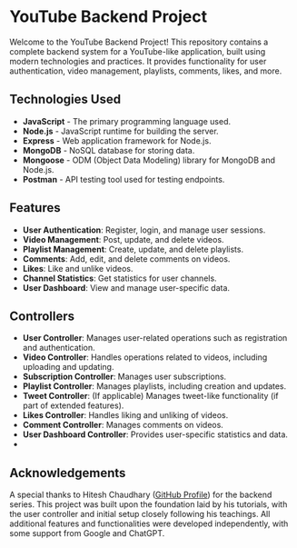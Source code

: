# YouTube Backend Project

Welcome to the YouTube Backend Project! This repository contains a complete backend system for a YouTube-like application, built using modern technologies and practices. It provides functionality for user authentication, video management, playlists, comments, likes, and more.


## Technologies Used

- **JavaScript** - The primary programming language used.
- **Node.js** - JavaScript runtime for building the server.
- **Express** - Web application framework for Node.js.
- **MongoDB** - NoSQL database for storing data.
- **Mongoose** - ODM (Object Data Modeling) library for MongoDB and Node.js.
- **Postman** - API testing tool used for testing endpoints.

## Features

- **User Authentication**: Register, login, and manage user sessions.
- **Video Management**: Post, update, and delete videos.
- **Playlist Management**: Create, update, and delete playlists.
- **Comments**: Add, edit, and delete comments on videos.
- **Likes**: Like and unlike videos.
- **Channel Statistics**: Get statistics for user channels.
- **User Dashboard**: View and manage user-specific data.

## Controllers

- **User Controller**: Manages user-related operations such as registration and authentication.
- **Video Controller**: Handles operations related to videos, including uploading and updating.
- **Subscription Controller**: Manages user subscriptions.
- **Playlist Controller**: Manages playlists, including creation and updates.
- **Tweet Controller**: (If applicable) Manages tweet-like functionality (if part of extended features).
- **Likes Controller**: Handles liking and unliking of videos.
- **Comment Controller**: Manages comments on videos.
- **User Dashboard Controller**: Provides user-specific statistics and data.
- 

## Acknowledgements

A special thanks to Hitesh Chaudhary ([GitHub Profile](https://github.com/hiteshchoudhary)) for the backend series. This project was built upon the foundation laid by his tutorials, with the user controller and initial setup closely following his teachings. All additional features and functionalities were developed independently, with some support from Google and ChatGPT.
